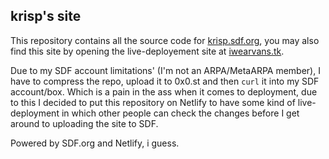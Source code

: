 ## krisp's site

This repository contains all the source code for [krisp.sdf.org](https://krisp.sdf.org), you may also find this site by opening the live-deployement site at [iwearvans.tk](https://iwearvans.tk).

Due to my SDF account limitations' (I'm not an ARPA/MetaARPA member), I have to compress the repo, upload it to 0x0.st and  then `curl` it into my SDF account/box. Which is a pain in the ass when it comes to deployment, due to this I decided to put this repository on Netlify to have some kind of live-deployment in which other people can check the changes before I get around to uploading the site to SDF.

Powered by SDF.org and Netlify, i guess.